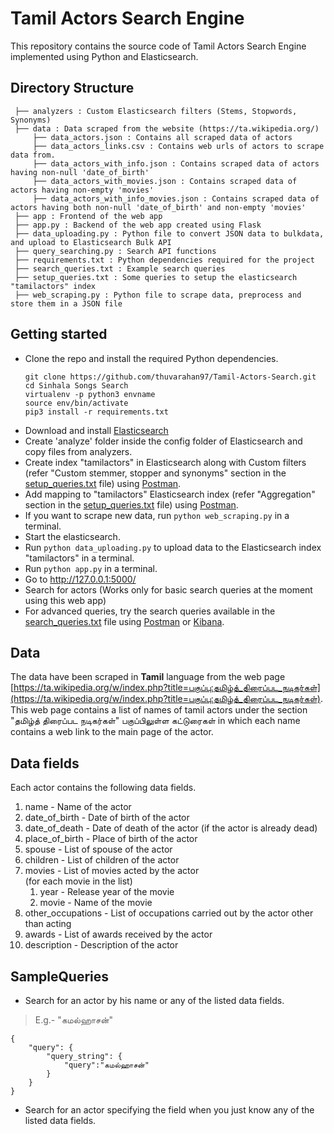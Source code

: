 # Tamil Actors Search Engine
 
This repository contains the source code of Tamil Actors Search Engine implemented using Python and Elasticsearch.

## Directory Structure
```
 ├── analyzers : Custom Elasticsearch filters (Stems, Stopwords, Synonyms)
 ├── data : Data scraped from the website (https://ta.wikipedia.org/)
     ├── data_actors.json : Contains all scraped data of actors
     ├── data_actors_links.csv : Contains web urls of actors to scrape data from.
     ├── data_actors_with_info.json : Contains scraped data of actors having non-null 'date_of_birth'
     ├── data_actors_with_movies.json : Contains scraped data of actors having non-empty 'movies'
     ├── data_actors_with_info_movies.json : Contains scraped data of actors having both non-null 'date_of_birth' and non-empty 'movies'
 ├── app : Frontend of the web app
 ├── app.py : Backend of the web app created using Flask
 ├── data_uploading.py : Python file to convert JSON data to bulkdata, and upload to Elasticsearch Bulk API
 ├── query_searching.py : Search API functions
 ├── requirements.txt : Python dependencies required for the project
 ├── search_queries.txt : Example search queries
 ├── setup_queries.txt : Some queries to setup the elasticsearch "tamilactors" index
 ├── web_scraping.py : Python file to scrape data, preprocess and store them in a JSON file
```

## Getting started
* Clone the repo and install the required Python dependencies.
  ```commandline
  git clone https://github.com/thuvarahan97/Tamil-Actors-Search.git
  cd Sinhala Songs Search
  virtualenv -p python3 envname
  source env/bin/activate
  pip3 install -r requirements.txt
  ```
* Download and install [Elasticsearch](https://www.elastic.co/guide/en/elasticsearch/reference/current/getting-started-install.html)
* Create 'analyze' folder inside the config folder of Elasticsearch and copy files from analyzers.
* Create index "tamilactors" in Elasticsearch along with Custom filters (refer "Custom stemmer, stopper and synonyms" section in the [setup_queries.txt](/setup_queries.txt) file) using [Postman](https://www.postman.com/downloads/).
* Add mapping to "tamilactors" Elasticsearch index (refer "Aggregation" section in the [setup_queries.txt](/setup_queries.txt) file) using [Postman](https://www.postman.com/downloads/).
* If you want to scrape new data, run ```python web_scraping.py``` in a terminal.
* Start the elasticsearch.
* Run ```python data_uploading.py``` to upload data to the Elasticsearch index "tamilactors" in a terminal.
* Run ```python app.py``` in a terminal.
* Go to http://127.0.0.1:5000/
* Search for actors (Works only for basic search queries at the moment using this web app)
* For advanced queries, try the search queries available in the [search_queries.txt](/search_queries.txt) file using [Postman](https://www.postman.com/downloads/) or [Kibana](https://www.elastic.co/kibana/).

## Data
The data have been scraped in **Tamil** language from the web page [https://ta.wikipedia.org/w/index.php?title=பகுப்பு:தமிழ்த்_திரைப்பட_நடிகர்கள்](https://ta.wikipedia.org/w/index.php?title=பகுப்பு:தமிழ்த்_திரைப்பட_நடிகர்கள்). This web page contains a list of names of tamil actors under the section "தமிழ்த் திரைப்பட நடிகர்கள்" பகுப்பிலுள்ள கட்டுரைகள் in which each name contains a web link to the main page of the actor. 

## Data fields 
Each actor contains the following data fields.
1. name - Name of the actor
2. date_of_birth - Date of birth of the actor
3. date_of_death - Date of death of the actor (if the actor is already dead)
4. place_of_birth - Place of birth of the actor
5. spouse - List of spouse of the actor
6. children - List of children of the actor
7. movies - List of movies acted by the actor
   <br/>(for each movie in the list)
   1. year - Release year of the movie
   2. movie - Name of the movie
8. other_occupations - List of occupations carried out by the actor other than acting
9. awards - List of awards received by the actor
10. description - Description of the actor

## SampleQueries
* Search for an actor by his name or any of the listed data fields.
 > E.g.- "கமல்ஹாசன்"
```
{
    "query": {
        "query_string": {
            "query":"கமல்ஹாசன்"
        }
    }
}
```

* Search for an actor specifying the field when you just know any of the listed data fields.
